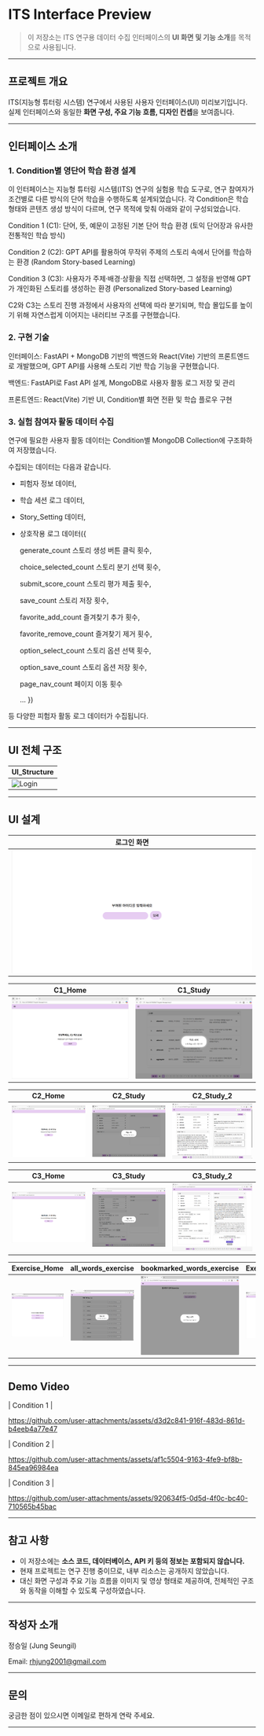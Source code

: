 # ITS Interface Preview

> 이 저장소는 ITS 연구용 데이터 수집 인터페이스의 **UI 화면 및 기능 소개**를 목적으로 사용됩니다.  
---

## 프로젝트 개요

ITS(지능형 튜터링 시스템) 연구에서 사용된 사용자 인터페이스(UI) 미리보기입니다.  
실제 인터페이스와 동일한 **화면 구성, 주요 기능 흐름, 디자인 컨셉**을 보여줍니다.

---

## 인터페이스 소개

### 1. Condition별 영단어 학습 환경 설계

이 인터페이스는 지능형 튜터링 시스템(ITS) 연구의 실험용 학습 도구로, 연구 참여자가 조건별로 다른 방식의 단어 학습을 수행하도록 설계되었습니다.
각 Condition은 학습 형태와 콘텐츠 생성 방식이 다르며, 연구 목적에 맞춰 아래와 같이 구성되었습니다.

Condition 1 (C1): 단어, 뜻, 예문이 고정된 기본 단어 학습 환경
(토익 단어장과 유사한 전통적인 학습 방식)

Condition 2 (C2): GPT API를 활용하여 무작위 주제의 스토리 속에서 단어를 학습하는 환경
(Random Story-based Learning)

Condition 3 (C3): 사용자가 주제·배경·상황을 직접 선택하면, 그 설정을 반영해 GPT가 개인화된 스토리를 생성하는 환경
(Personalized Story-based Learning)

C2와 C3는 스토리 진행 과정에서 사용자의 선택에 따라 분기되며, 학습 몰입도를 높이기 위해 자연스럽게 이어지는 내러티브 구조를 구현했습니다.

### 2. 구현 기술
인터페이스: FastAPI + MongoDB 기반의 백엔드와 React(Vite) 기반의 프론트엔드로 개발했으며, GPT API를 사용해 스토리 기반 학습 기능을 구현했습니다.

백엔드: FastAPI로 Fast API 설계, MongoDB로 사용자 활동 로그 저장 및 관리

프론트엔드: React(Vite) 기반 UI, Condition별 화면 전환 및 학습 플로우 구현

### 3. 실험 참여자 활동 데이터 수집

연구에 필요한 사용자 활동 데이터는 Condition별 MongoDB Collection에 구조화하여 저장했습니다.

수집되는 데이터는 다음과 같습니다.

- 피험자 정보 데이터,

- 학습 세션 로그 데이터,

- Story_Setting 데이터,

- 상호작용 로그 데이터({

  generate_count	스토리 생성 버튼 클릭 횟수,
  
  choice_selected_count	스토리 분기 선택 횟수,
  
  submit_score_count	스토리 평가 제출 횟수,
  
  save_count	스토리 저장 횟수,
  
  favorite_add_count	즐겨찾기 추가 횟수,
  
  favorite_remove_count	즐겨찾기 제거 횟수,
  
  option_select_count	스토리 옵션 선택 횟수,

  option_save_count	스토리 옵션 저장 횟수,
  
  page_nav_count	페이지 이동 횟수 
  
  ... })

등 다양한 피험자 활동 로그 데이터가 수집됩니다.

---

## UI 전체 구조

| UI_Structure |
|----------------|
| ![Login](assets/ITS_Interface_Structure.jpg) |


---

## UI 설계

| 로그인 화면 |
|----------------|
| ![Login](assets/Login_Page.jpg) |

| C1_Home | C1_Study |
|----------------|----------------|
| ![C1_Login](assets/C1_Home.jpg) | ![C1_Study_0](assets/C1_Study_0.jpg) | ![C1_Study_1](assets/C1_Study_1.jpg) |

| C2_Home | C2_Study | C2_Study_2 |
|----------------|----------------|----------------|
| ![C2_Login](assets/C2_Home.jpg) | ![C2_Study_0](assets/C2_Study_0.jpg) | ![C2_Study_1](assets/C2_Study_1.jpg) |

| C3_Home | C3_Study | C3_Study_2|
|----------------|----------------|----------------|
| ![C3_Login](assets/C3_Home.jpg) | ![C3_Study_0](assets/C3_Study_0.jpg) | ![C3_Study_1](assets/C3_Study_1.jpg) |

| Exercise_Home | all_words_exercise | bookmarked_words_exercise | Exercise_Answer|
|----------------|----------------|----------------|----------------|
| ![Exercise_Home](assets/Exercise_Home.jpg) | ![all_words_exercise](assets/all_words_exercise.jpg) | ![bookmarked_words_exercise](assets/bookmarked_words_exercise.jpg) | ![Exercise_Answer](assets/Exercise_Answer.jpg) |


---

## Demo Video

| Condition 1 |

https://github.com/user-attachments/assets/d3d2c841-916f-483d-861d-b4eeb4a77e47

| Condition 2 |

https://github.com/user-attachments/assets/af1c5504-9163-4fe9-bf8b-845ea96984ea

| Condition 3 |

https://github.com/user-attachments/assets/920634f5-0d5d-4f0c-bc40-710565b45bac

---

## 참고 사항

- 이 저장소에는 **소스 코드, 데이터베이스, API 키 등의 정보는 포함되지 않습니다.**
- 현재 프로젝트는 연구 진행 중이므로, 내부 리소스는 공개하지 않았습니다.
- 대신 화면 구성과 주요 기능 흐름을 이미지 및 영상 형태로 제공하여, 전체적인 구조와 동작을 이해할 수 있도록 구성하였습니다.

---

## 작성자 소개

정승일 (Jung Seungil)

Email: rhjung2001@gmail.com

--- 

## 문의

궁금한 점이 있으시면 이메일로 편하게 연락 주세요.

---
